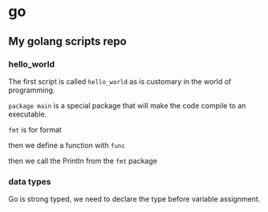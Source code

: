 # go

## My golang scripts repo

### hello_world

The first script is called `hello_world` as is customary in the world of programming.

`package main` is a special package that will make the code compile to an executable.

`fmt` is for format

then we define a function with `func`

then we call the Println from the `fmt` package

### data types

Go is strong typed, we need to declare the type before variable assignment.


